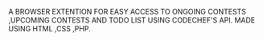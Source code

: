 A BROWSER EXTENTION FOR EASY ACCESS TO ONGOING CONTESTS ,UPCOMING CONTESTS AND TODO LIST USING CODECHEF'S API.
MADE USING HTML ,CSS ,PHP.
